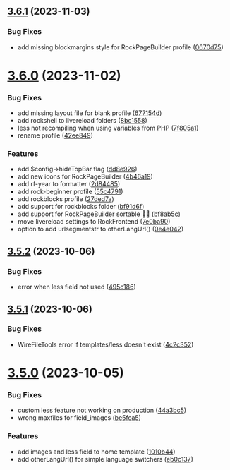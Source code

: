 ## [3.6.1](https://github.com/baumrock/RockFrontend/compare/v3.6.0...v3.6.1) (2023-11-03)


### Bug Fixes

* add missing blockmargins style for RockPageBuilder profile ([0670d75](https://github.com/baumrock/RockFrontend/commit/0670d75edb0210a21dd64b88a8cdf859d22c1a37))



# [3.6.0](https://github.com/baumrock/RockFrontend/compare/v3.5.2...v3.6.0) (2023-11-02)


### Bug Fixes

* add missing layout file for blank profile ([677154d](https://github.com/baumrock/RockFrontend/commit/677154d9b68c285d5e811cc950c1fefc86d49a40))
* add rockshell to livereload folders ([8bc1558](https://github.com/baumrock/RockFrontend/commit/8bc15584eb9204414eecff3b68c8831822afbb32))
* less not recompiling when using variables from PHP ([7f805a1](https://github.com/baumrock/RockFrontend/commit/7f805a10af8b02af967abaf1cf81d146c693f21c))
* rename profile ([42ee849](https://github.com/baumrock/RockFrontend/commit/42ee8492c124e3612bd84c7f0fe5cf6f761d87f7))


### Features

* add $config->hideTopBar flag ([dd8e926](https://github.com/baumrock/RockFrontend/commit/dd8e926b23bd8cbd66dba56893339bc6f4f3453f))
* add new icons for RockPageBuilder ([4b46a19](https://github.com/baumrock/RockFrontend/commit/4b46a19b13d6a2b0a9b695f2c47e2557f8d21586))
* add rf-year to formatter ([2d84485](https://github.com/baumrock/RockFrontend/commit/2d844858d9fc06542ccacdd19b5a875ff462380b))
* add rock-beginner profile ([55c4791](https://github.com/baumrock/RockFrontend/commit/55c479197b628ca98a98870af5f762d91b1a231d))
* add rockblocks profile ([27ded7a](https://github.com/baumrock/RockFrontend/commit/27ded7afb32be088c1b934517808945f8227cf8e))
* add support for rockblocks folder ([bf91d6f](https://github.com/baumrock/RockFrontend/commit/bf91d6f06a2ecaa37f4ba64225e17c963126a2ba))
* add support for RockPageBuilder sortable 🤩🚀 ([bf8ab5c](https://github.com/baumrock/RockFrontend/commit/bf8ab5c618c709ef07e8c3c44d734cfb39c739e9))
* move livereload settings to RockFrontend ([7e0ba90](https://github.com/baumrock/RockFrontend/commit/7e0ba904758ce223b9c6512d8762b1a26ced0ce5))
* option to add urlsegmentstr to otherLangUrl() ([0e4e042](https://github.com/baumrock/RockFrontend/commit/0e4e04211e4cc6b58055e0b9070a742331eaf106))



## [3.5.2](https://github.com/baumrock/RockFrontend/compare/v3.5.1...v3.5.2) (2023-10-06)


### Bug Fixes

* error when less field not used ([495c186](https://github.com/baumrock/RockFrontend/commit/495c186387ba441878529a1125cd02bec77928a5))



## [3.5.1](https://github.com/baumrock/RockFrontend/compare/v3.5.0...v3.5.1) (2023-10-06)


### Bug Fixes

* WireFileTools error if templates/less doesn't exist ([4c2c352](https://github.com/baumrock/RockFrontend/commit/4c2c352ed731f4efe5ce96c2e55593809f7fd966))



# [3.5.0](https://github.com/baumrock/RockFrontend/compare/v3.4.0...v3.5.0) (2023-10-05)


### Bug Fixes

* custom less feature not working on production ([44a3bc5](https://github.com/baumrock/RockFrontend/commit/44a3bc54b96ff27b3b9292a46c6f84baef3fd16b))
* wrong maxfiles for field_images ([be5fca5](https://github.com/baumrock/RockFrontend/commit/be5fca51e5086db388d12203283e8ad7402546da))


### Features

* add images and less field to home template ([1010b44](https://github.com/baumrock/RockFrontend/commit/1010b44bf8afb22eae5892c67fed92fb91c63c3e))
* add otherLangUrl() for simple language switchers ([eb0c137](https://github.com/baumrock/RockFrontend/commit/eb0c1371ba8a193d81cd12161b8405341cac9165))



